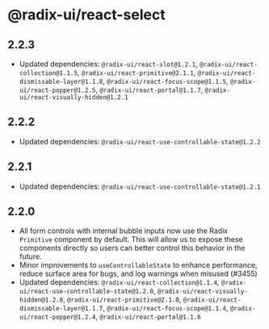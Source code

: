 # @radix-ui/react-select

## 2.2.3

- Updated dependencies: `@radix-ui/react-slot@1.2.1`, `@radix-ui/react-collection@1.1.5`, `@radix-ui/react-primitive@2.1.1`, `@radix-ui/react-dismissable-layer@1.1.8`, `@radix-ui/react-focus-scope@1.1.5`, `@radix-ui/react-popper@1.2.5`, `@radix-ui/react-portal@1.1.7`, `@radix-ui/react-visually-hidden@1.2.1`

## 2.2.2

- Updated dependencies: `@radix-ui/react-use-controllable-state@1.2.2`

## 2.2.1

- Updated dependencies: `@radix-ui/react-use-controllable-state@1.2.1`

## 2.2.0

- All form controls with internal bubble inputs now use the Radix `Primitive` component by default. This will allow us to expose these components directly so users can better control this behavior in the future.
- Minor improvements to `useControllableState` to enhance performance, reduce surface area for bugs, and log warnings when misused (#3455)
- Updated dependencies: `@radix-ui/react-collection@1.1.4`, `@radix-ui/react-use-controllable-state@1.2.0`, `@radix-ui/react-visually-hidden@1.2.0`, `@radix-ui/react-primitive@2.1.0`, `@radix-ui/react-dismissable-layer@1.1.7`, `@radix-ui/react-focus-scope@1.1.4`, `@radix-ui/react-popper@1.2.4`, `@radix-ui/react-portal@1.1.6`
